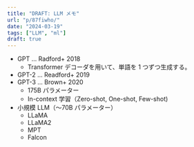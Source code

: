 ```yaml
---
title: "DRAFT: LLM メモ"
url: "p/87fiwho/"
date: "2024-03-19"
tags: ["LLM", "ml"]
draft: true
---
```


- GPT ... Radford+ 2018
  - Transformer デコーダを用いて、単語を 1 つずつ生成する。
- GPT-2 ... Readford+ 2019
- GPT-3 ... Brown+ 2020
  - 175B パラメーター
  - In-context 学習（Zero-shot, One-shot, Few-shot)
- 小規模 LLM（～70B パラメーター）
  - LLaMA
  - LLaMA2
  - MPT
  - Falcon

